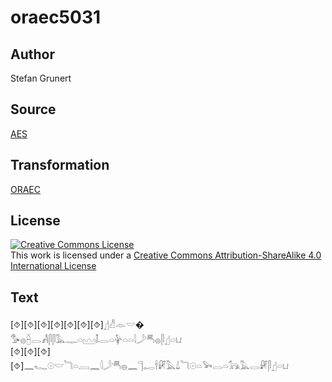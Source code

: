 # oraec5031

## Author

Stefan Grunert

## Source

[AES](https://github.com/simondschweitzer/aes)

## Transformation

[ORAEC](https://oraec.github.io/)

## License

<a rel="license" href="http://creativecommons.org/licenses/by-sa/4.0/"><img alt="Creative Commons License" style="border-width:0" src="https://i.creativecommons.org/l/by-sa/4.0/88x31.png" /></a><br />This work is licensed under a <a rel="license" href="http://creativecommons.org/licenses/by-sa/4.0/">Creative Commons Attribution-ShareAlike 4.0 International License</a>

## Text

[⯑][⯑][⯑][⯑][⯑][⯑][⯑]𓊨𓀭𓁹𓎟�<br>
𓅜𓐍𓐢𓂋𓀻𓋴𓋴𓅓𓊃𓏏𓈉𓄤𓂋𓏏𓊿𓏏𓏏𓇋𓌳𓄪𓐍𓋴𓊨𓏏𓂓<br>
[⯑][⯑][⯑][⯑]𓈖𓆑𓇳𓎟𓆓𓏏𓐙𓈖𓇋𓌳𓄪𓐍𓈖𓊹𓉻𓌂𓏞𓅓𓍑𓆓𓇳𓏏𓅨𓂋𓏏𓃥𓅓𓂋𓏞𓋴𓊨𓏏𓂓<br>
